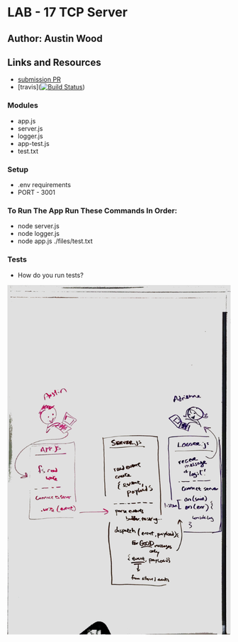 # LAB - 17 TCP Server
## Author: Austin Wood

## Links and Resources
* [submission PR](https://github.com/austin-wood-401-advanced-javascript/lab-17/pull/1)
* [travis]([![Build Status](https://www.travis-ci.com/austin-wood-401-advanced-javascript/lab-17.svg?branch=master)](https://www.travis-ci.com/austin-wood-401-advanced-javascript/lab-17))
### Modules
* app.js
* server.js
* logger.js
* app-test.js
* test.txt

### Setup
* .env requirements
* PORT - 3001
### To Run The App Run These Commands In Order:
*  node server.js
* node logger.js
* node app.js ./files/test.txt
### Tests
* How do you run tests?

![UML](https://github.com/austin-wood-401-advanced-javascript/lab-17/blob/master/assets/UML.jpg)

